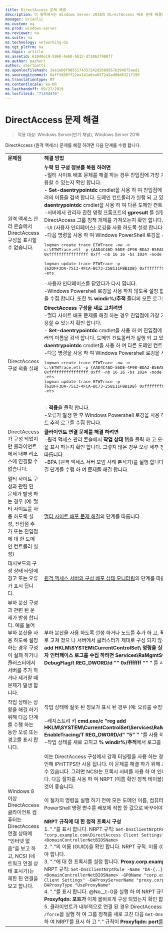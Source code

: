 ```yaml
---
title: DirectAccess 문제 해결
description: 이 항목에서는 Windows Server 2016의 DirectAccess 배포 문제 해결에 대 한 정보를 제공 합니다.
manager: brianlic
ms.custom: na
ms.prod: windows-server
ms.reviewer: na
ms.suite: na
ms.technology: networking-da
ms.tgt_pltfrm: na
ms.topic: article
ms.assetid: 61040e19-5960-4eb0-b612-d710627988f7
ms.author: pashort
author: shortpatti
ms.openlocfilehash: 3ee1eb6f9855174357242d2689567b394b75aed1
ms.sourcegitcommit: 6aff3d88ff22ea141a6ea6572a5ad8dd6321f199
ms.translationtype: MT
ms.contentlocale: ko-KR
ms.lasthandoff: 09/27/2019
ms.locfileid: "71394470"
---
```

# <a name="troubleshooting-directaccess"></a>DirectAccess 문제 해결

>적용 대상: Windows Server(반기 채널), Windows Server 2016

DirectAccess (원격 액세스) 문제를 해결 하려면 다음 단계를 수행 합니다.  
  
|||  
|-|-|  
|**문제점**|**해결 방법**|  
|원격 액세스 관리 콘솔에서 DirectAccess 구성을 표시할 수 없습니다.|**누락 된 구성 정보를 복원 하려면**<br />-멀티 사이트 배포 문제를 해결 하는 경우 진입점에 가장 가까운 도메인 컨트롤러를 사용할 수 있는지 확인 합니다.<br />- **Set-daentrypointdc** cmdlet을 사용 하 여 진입점에 가장 가까운 도메인 컨트롤러의 이름을 검색 합니다. 도메인 컨트롤러가 실행 되 고 있지 않은 경우 **set-daentrypointdc** cmdlet을 사용 하 여 다른 도메인 컨트롤러를 가리킵니다.<br />-서버에서 관리자 권한 명령 프롬프트의 **gpresult** 를 실행 하 여 서버가 DirectAccess 그룹 정책 개체를 가져오는지 확인 합니다.<br />-UI (사용자 인터페이스) 로깅을 사용 하도록 설정 합니다.<br />-다음 명령을 사용 하 여 Windows PowerShell 로깅을 시작 합니다.<pre>logman create trace ETWTrace -ow -o c:\ETWTrace.etl -p {AAD4C46D-56DE-4F98-BDA2-B5EAEBDD2B04} 0xffffffffffffffff 0xff -nb 16 16 -bs 1024 -mode 0x2 -max 2048 -ets <br />logman update trace ETWTrace -p {62DFF3DA-7513-4FCA-BC73-25B111FBB1DB} 0xffffffffffffffff 0xff -ets</pre><repro>-사용자 인터페이스를 닫았다가 다시 엽니다.<br />-Windows Powershell 로깅을 사용 하지 않도록 설정 합니다. 이벤트 추적 로그 파일을 수집 합니다. 또한 **% windir%/추적** 폴더의 모든 로그를 수집 합니다.|  
|DirectAccess 구성 적용 실패|**DirectAccess 구성을 새로 고치려면**<br />-멀티 사이트 배포 문제를 해결 하는 경우 진입점에 가장 가까운 도메인 컨트롤러를 사용할 수 있는지 확인 합니다.<br />- **Set-daentrypointdc** cmdlet을 사용 하 여 진입점에 가장 가까운 도메인 컨트롤러의 이름을 검색 합니다. 도메인 컨트롤러가 실행 되 고 있지 않은 경우 **set-daentrypointdc** cmdlet을 사용 하 여 다른 도메인 컨트롤러를 가리킵니다.<br />-다음 명령을 사용 하 여 Windows Powershell 로깅을 시작 합니다.<br /><pre>logman create trace ETWTrace -ow -o c:\ETWTrace.etl -p {AAD4C46D-56DE-4F98-BDA2-B5EAEBDD2B04} 0xffffffffffffffff 0xff -nb 16 16 -bs 1024 -mode 0x2 -max 2048 -ets<br />logman update trace ETWTrace -p {62DFF3DA-7513-4FCA-BC73-25B111FBB1DB} 0xffffffffffffffff 0xff -ets</pre>    <repro><br />- **적용**을 클릭 합니다.<br />-오류가 발생 한 후 Windows Powershell 로깅을 사용 하지 않도록 설정 하 고 이벤트 추적 로그를 수집 합니다.|  
|DirectAccess가 구성 되었지만 클라이언트에서 내부 리소스에 연결할 수 없습니다.|**클라이언트 연결 문제를 해결 하려면**<br />-원격 액세스 관리 콘솔에서 **작업 상태** 탭을 클릭 하 고 모든 구성 요소가 녹색 아이콘을 표시 하는지 확인 합니다. 그렇지 않은 경우 오류 세부 정보를 확인 하 고 해결 단계를 따릅니다.<br />-BPA (원격 액세스 서버 모범 사례 분석기)를 실행 합니다. 경고나 오류가 있는 경우 해결 단계를 수행 하 여 문제를 해결 합니다.|  
|멀티 사이트 구성과 관련 된 문제가 발생 하는 경우 (예: 멀티 사이트를 사용 하도록 설정, 진입점 추가 또는 진입점에 대 한 도메인 컨트롤러 설정)|[멀티 사이트 배포 문제 해결](https://technet.microsoft.com/library/jj554657(v=ws.11).aspx)의 단계를 따릅니다.|  
|대시보드의 구성 상태 타일에 경고 또는 오류가 표시 됩니다.|[원격 액세스 서버의 구성 배포 상태 모니터링](https://technet.microsoft.com/library/jj574221(v=ws.11).aspx)의 단계를 따릅니다.|  
|부하 분산 구성과 관련 된 문제가 발생 합니다. 예를 들어 부하 분산을 사용 하도록 설정 하는 경우 구성이 실패 하거나 클러스터에서 서버를 추가 하거나 제거할 때 문제가 발생 합니다.|부하 분산을 사용 하도록 설정 하거나 노드를 추가 하 고, **적용**을 클릭 했을 때 구성이 새로 고쳐 졌으 나 서버에서 클러스터가 제대로 구성 되지 않은 경우 **cmd.exe/c "reg add HKLM\SYSTEM\CurrentControlSet\ 명령을 실행 합니다. 새 서버에서 사용자 인터페이스 로그를 수집 하려면 Services\RaMgmtSvc\Parameters/f/v DebugFlag/t REG_DWORD/d "" 0xffffffff "" "** 를 사용 합니다.|  
|작업 상태는 상황을 해결 하기 위해 다음 단계를 수행 하는 동안 오류 또는 경고를 표시 합니다.|작업 상태에 잘못 된 정보가 표시 된 경우 (예: 오류를 수정한 후에도):<br /><br />-레지스트리 키 **cmd.exe/c "reg add HKLM\SYSTEM\CurrentControlSet\Services\RaMgmtSvc\Parameters/f/V EnableTracing/T REG_DWORD/d" "5" "** "를 사용 하도록 설정 합니다.<br />-작업 상태를 새로 고치고 **% windir%/추적**에서 로그를 수집 합니다.|  
|Windows 8 이상 DirectAccess 클라이언트 컴퓨터는 DirectAccess 연결 상태에 "인터넷 없음"을 보고 하 고, NCSI (네트워크 연결 상태 표시기)는 제한 된 연결을 보고 합니다.|이는 DirectAccess 구성에서 강제 터널링을 사용 하는 경우에 발생할 수 있으며,이로 인해 IPHTTPS만 사용 됩니다. 이 문제를 해결 하기 위해 프록시 서버를 만들고 구성할 수 있습니다. 그러면 NCSI는 프록시 서버를 사용 하 여 인터넷 연결 확인을 수행 합니다. 다음 절차를 사용 하 여 NRPT (이름 확인 정책 테이블)에 정적 프록시를 추가 하는 것이 좋습니다.<br /><br />이 절차의 명령을 실행 하기 전에 모든 도메인 이름, 컴퓨터 이름 및 기타 Windows PowerShell 명령 변수를 배포에 적합 한 값으로 바꾸어야 합니다.<br /><br />**NRPT 규칙에 대 한 정적 프록시 구성**<br />1.  "."를 표시 합니다. NRPT 규칙: `Get-DnsClientNrptRule -GpoName "corp.example.com\DirectAccess Client Settings" -Server <DomainControllerNetBIOSName>`<br />2.  "."의 이름 (GUID)을 확인 합니다. NRPT 규칙. 이름 (GUID)은 **DA-{..}** 로 시작 해야 합니다.<br />3.  "."에 대 한 프록시를 설정 합니다. **Proxy.corp.example.com:8080**에 대 한 NRPT 규칙: `Set-DnsClientNrptRule -Name "DA-{..}" -Server <DomainControllerNetBIOSName> -GPOName "corp.example.com\DirectAccess Client Settings" -DAProxyServerName "proxy.corp.example.com:8080" -DAProxyType "UseProxyName"`<br />4.  "."를 표시 합니다. @No__t-0을 실행 하 여 NRPT 규칙을 다시 만들고 **Proxyfqdn: 포트가** 이제 올바르게 구성 되었는지 확인 합니다.<br />5.  클라이언트가 내부적으로 연결 된 경우 DirectAccess 클라이언트에서 `gpupdate /force`을 실행 하 여 그룹 정책를 새로 고친 다음 `Get-DnsClientNrptPolicy`을 사용 하 여 NRPT를 표시 하 고 "." 규칙이 **Proxyfqdn: port**를 표시 하는지 확인 합니다.|  
  


